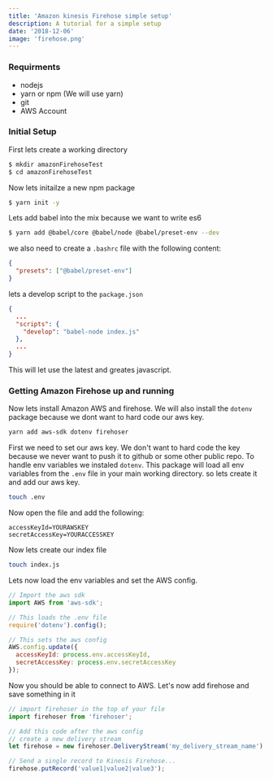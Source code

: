 ```yaml
---
title: 'Amazon kinesis Firehose simple setup'
description: A tutorial for a simple setup
date: '2018-12-06'
image: 'firehose.png'
---
```


### Requirments

* nodejs
* yarn or npm (We will use yarn)
* git
* AWS Account

### Initial Setup

First lets create a working directory
```bash
$ mkdir amazonFirehoseTest
$ cd amazonFirehoseTest
```

Now lets initailze a new npm package
```bash
$ yarn init -y
```

Lets add babel into the mix because we want to write es6
```bash
$ yarn add @babel/core @babel/node @babel/preset-env --dev
```

we also need to create a `.bashrc` file with the following content:
```json
{
  "presets": ["@babel/preset-env"]
}
```
lets a develop script to the `package.json`
```json
{
  ...
  "scripts": {
    "develop": "babel-node index.js"
  },
  ...
}
```
This will let use the latest and greates javascript.

### Getting Amazon Firehose up and running
Now lets install Amazon AWS and firehose.
We will also install the `dotenv` package because we dont want to hard code our aws key.
```bash
yarn add aws-sdk dotenv firehoser
```

First we need to set our aws key. We don't want to hard code the key because we never want to push it to github or some other public repo. To handle env variables we instaled `dotenv`. This package will load all env variables from the `.env` file in your main working directory. so lets create it and add our aws key.
```bash
touch .env
```
Now open the file and add the following:
```env
accessKeyId=YOURAWSKEY
secretAccessKey=YOURACCESSKEY
```

Now lets create our index file
```bash
touch index.js
```
Lets now load the env variables and set the AWS config.
```javascript
// Import the aws sdk
import AWS from 'aws-sdk';

// This loads the .env file
require('dotenv').config();

// This sets the aws config
AWS.config.update({
  accessKeyId: process.env.accessKeyId,
  secretAccessKey: process.env.secretAccessKey
});
```
Now you should be able to connect to AWS.
Let's now add firehose and save something in it
```javascript
// import firehoser in the top of your file
import firehoser from 'firehoser';

// Add this code after the aws config
// create a new delivery stream
let firehose = new firehoser.DeliveryStream('my_delivery_stream_name');

// Send a single record to Kinesis Firehose...
firehose.putRecord('value1|value2|value3');
```